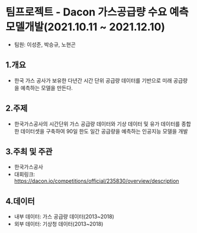 # 팀프로젝트 - Dacon 가스공급량 수요 예측 모델개발(2021.10.11 ~ 2021.12.10)
+ 팀원: 이성준, 박승규, 노현곤

## 1.개요
+ 한국 가스 공사가 보유한 다년간 시간 단위 공급량 데이터를 기반으로 미래 공급량을 예측하는 모델을 만든다.

## 2.주제
+ 한국가스공사의 시간단위 가스 공급량 데이터와 기상 데이터 및 유가 데이터를 종합한 데이터셋을 구축하여 90일 한도 일간 공급량을 예측하는 인공지능 모델을 개발

## 3.주최 및 주관
+ 한국가스공사
+ 대회링크: https://dacon.io/competitions/official/235830/overview/description

## 4.데이터
+ 내부 데이터: 가스 공급량 데이터(2013~2018)
+ 외부 데이터: 기상청 데이터(2013~2018)

